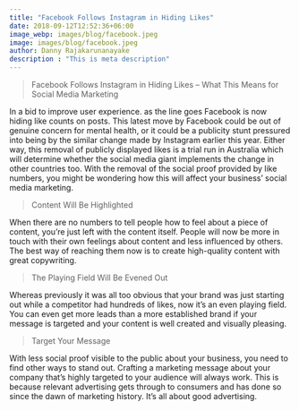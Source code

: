 ```yaml
---
title: "Facebook Follows Instagram in Hiding Likes"
date: 2018-09-12T12:52:36+06:00
image_webp: images/blog/facebook.jpeg
image: images/blog/facebook.jpeg
author: Danny Rajakarunanayake
description : "This is meta description"
---
```


> Facebook Follows Instagram in Hiding Likes – What This Means for Social Media Marketing

In a bid to improve user experience. as the line goes Facebook is now hiding like counts on posts. This latest move by Facebook could be out of genuine concern for mental health, or it could be a publicity stunt pressured into being by the similar change made by Instagram earlier this year. Either way, this removal of publicly displayed likes is a trial run in Australia which will determine whether the social media giant implements the change in other countries too. With the removal of the social proof provided by like numbers, you might be wondering how this will affect your business’ social media marketing.

> Content Will Be Highlighted

When there are no numbers to tell people how to feel about a piece of content, you’re just left with the content itself. People will now be more in touch with their own feelings about content and less influenced by others. The best way of reaching them now is to create high-quality content with great copywriting.

> The Playing Field Will Be Evened Out

Whereas previously it was all too obvious that your brand was just starting out while a competitor had hundreds of likes, now it’s an even playing field. You can even get more leads than a more established brand if your message is targeted and your content is well created and visually pleasing.

> Target Your Message

With less social proof visible to the public about your business, you need to find other ways to stand out. Crafting a marketing message about your company that’s highly targeted to your audience will always work. This is because relevant advertising gets through to consumers and has done so since the dawn of marketing history. It’s all about good advertising.